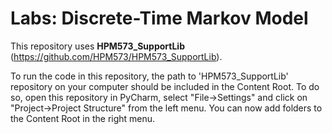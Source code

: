 # Labs: Discrete-Time Markov Model

This repository uses **HPM573_SupportLib** (https://github.com/HPM573/HPM573_SupportLib).

To run the code in this repository, the path to 'HPM573_SupportLib' repository on your computer 
should be included in the Content Root. 
To do so, open this repository in PyCharm, select "File->Settings" and 
click on "Project->Project Structure" from the left menu. 
You can now add folders to the Content Root in the right menu.